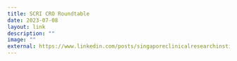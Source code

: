 ```yaml
---
title: SCRI CRO Roundtable
date: 2023-07-08
layout: link
description: ""
image: ""
external: https://www.linkedin.com/posts/singaporeclinicalresearchinstitute_clinicalresearchprofessionals-clinicalresearch-activity-7079306398643232768-dPoq?utm_source=share&utm_medium=member_desktop
---
```

